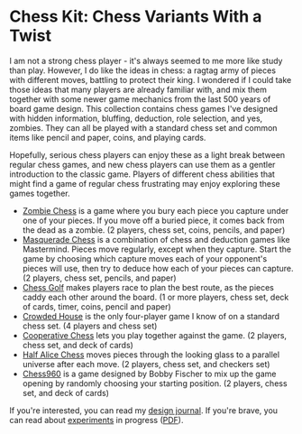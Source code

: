 # Chess Kit: Chess Variants With a Twist

I am not a strong chess player - it's always seemed to me more like study than
play. However, I do like the ideas in chess: a ragtag army of pieces with
different moves, battling to protect their king. I wondered if I could take
those ideas that many players are already familiar with, and mix them together
with some newer game mechanics from the last 500 years of board game design.
This collection contains chess games I've designed with hidden information,
bluffing, deduction, role selection, and yes, zombies. They can all be played
with a standard chess set and common items like pencil and paper, coins, and
playing cards.

Hopefully, serious chess players can enjoy these as a light break between
regular chess games, and new chess players can use them as a gentler
introduction to the classic game. Players of different chess abilities that
might find a game of regular chess frustrating may enjoy exploring these games
together.

* [Zombie Chess][zombie-chess] is a game where you bury each piece you
    capture under one of your pieces. If you move off a buried piece, it
    comes back from the dead as a zombie. (2 players, chess set, coins,
    pencils, and paper)
* [Masquerade Chess][masquerade-chess] is a combination of chess and
    deduction games like Mastermind. Pieces move regularly, except when
    they capture. Start the game by choosing which capture moves each of
    your opponent's pieces will use, then try to deduce how each of your
    pieces can capture. (2 players, chess set, pencils, and paper)
* [Chess Golf][chess-golf] makes players race to plan the best route,
    as the pieces caddy each other around the board. (1 or more players,
    chess set, deck of cards, timer, coins, pencil and paper)
* [Crowded House][crowded-house] is the only four-player game I know
    of on a standard chess set. (4 players and chess set)
* [Cooperative Chess][cooperative-chess] lets you play together
    against the game. (2 players, chess set, and deck of cards)
* [Half Alice Chess][half-alice-chess] moves pieces through the
    looking glass to a parallel universe after each move. (2 players,
    chess set, and checkers set)
* [Chess960][chess960] is a game designed by Bobby Fischer to mix up
    the game opening by randomly choosing your starting position. (2
    players, chess set, and deck of cards)

[zombie-chess]: https://donkirkby.github.io/chess-kit/rules.html#zombie-chess
[masquerade-chess]: https://donkirkby.github.io/chess-kit/rules.html#masquerade-chess
[chess-golf]: https://donkirkby.github.io/chess-kit/rules.html#chess-golf
[crowded-house]: https://donkirkby.github.io/chess-kit/rules.html#crowded-house
[cooperative-chess]: https://donkirkby.github.io/chess-kit/rules.html#cooperative-chess
[half-alice-chess]: https://donkirkby.github.io/chess-kit/rules.html#half-alice-chess
[chess960]: https://donkirkby.github.io/chess-kit/rules.html#chess960

If you're interested, you can read my [design journal]. If you're brave, you can
read about [experiments] in progress ([PDF]).

[design journal]: https://donkirkby.github.io/chess-kit/journal/
[experiments]: https://donkirkby.github.io/chess-kit/new_rules.html
[PDF]: https://donkirkby.github.io/chess-kit/new_rules.pdf
